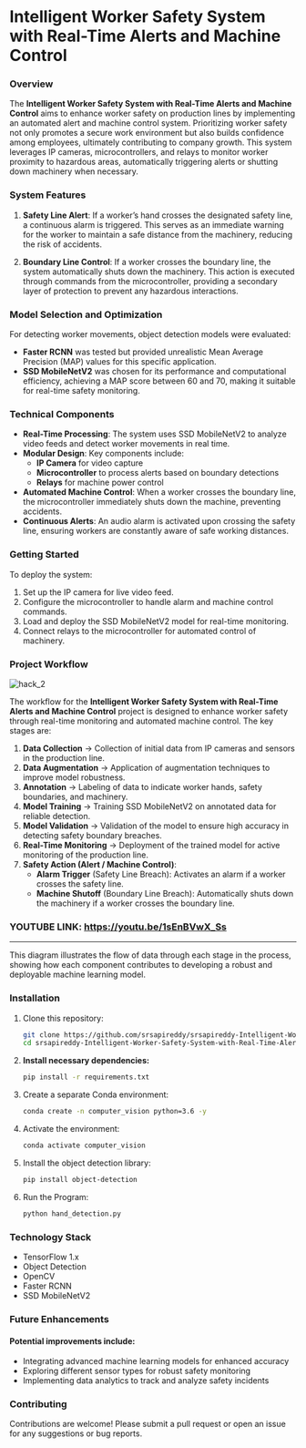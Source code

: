 # Intelligent Worker Safety System with Real-Time Alerts and Machine Control

### Overview
The **Intelligent Worker Safety System with Real-Time Alerts and Machine Control** aims to enhance worker safety on production lines by implementing an automated alert and machine control system. Prioritizing worker safety not only promotes a secure work environment but also builds confidence among employees, ultimately contributing to company growth. This system leverages IP cameras, microcontrollers, and relays to monitor worker proximity to hazardous areas, automatically triggering alerts or shutting down machinery when necessary.

### System Features
1. **Safety Line Alert**: If a worker’s hand crosses the designated safety line, a continuous alarm is triggered. This serves as an immediate warning for the worker to maintain a safe distance from the machinery, reducing the risk of accidents.

2. **Boundary Line Control**: If a worker crosses the boundary line, the system automatically shuts down the machinery. This action is executed through commands from the microcontroller, providing a secondary layer of protection to prevent any hazardous interactions.

### Model Selection and Optimization
For detecting worker movements, object detection models were evaluated:
- **Faster RCNN** was tested but provided unrealistic Mean Average Precision (MAP) values for this specific application.
- **SSD MobileNetV2** was chosen for its performance and computational efficiency, achieving a MAP score between 60 and 70, making it suitable for real-time safety monitoring.

### Technical Components
- **Real-Time Processing**: The system uses SSD MobileNetV2 to analyze video feeds and detect worker movements in real time.
- **Modular Design**: Key components include:
  - **IP Camera** for video capture
  - **Microcontroller** to process alerts based on boundary detections
  - **Relays** for machine power control
- **Automated Machine Control**: When a worker crosses the boundary line, the microcontroller immediately shuts down the machine, preventing accidents.
- **Continuous Alerts**: An audio alarm is activated upon crossing the safety line, ensuring workers are constantly aware of safe working distances.

### Getting Started
To deploy the system:
1. Set up the IP camera for live video feed.
2. Configure the microcontroller to handle alarm and machine control commands.
3. Load and deploy the SSD MobileNetV2 model for real-time monitoring.
4. Connect relays to the microcontroller for automated control of machinery.

### Project Workflow

![hack_2](https://github.com/user-attachments/assets/7d3ad2e4-becc-4b2e-9f0d-ba6dbf99404f)

The workflow for the **Intelligent Worker Safety System with Real-Time Alerts and Machine Control** project is designed to enhance worker safety through real-time monitoring and automated machine control. The key stages are:

1. **Data Collection** → Collection of initial data from IP cameras and sensors in the production line.
2. **Data Augmentation** → Application of augmentation techniques to improve model robustness.
3. **Annotation** → Labeling of data to indicate worker hands, safety boundaries, and machinery.
4. **Model Training** → Training SSD MobileNetV2 on annotated data for reliable detection.
5. **Model Validation** → Validation of the model to ensure high accuracy in detecting safety boundary breaches.
6. **Real-Time Monitoring** → Deployment of the trained model for active monitoring of the production line.
7. **Safety Action (Alert / Machine Control)**:
    - **Alarm Trigger** (Safety Line Breach): Activates an alarm if a worker crosses the safety line.
    - **Machine Shutoff** (Boundary Line Breach): Automatically shuts down the machinery if a worker crosses the boundary line.

### YOUTUBE LINK: https://youtu.be/1sEnBVwX_Ss
---

This diagram illustrates the flow of data through each stage in the process, showing how each component contributes to developing a robust and deployable machine learning model.


### Installation
1. Clone this repository:
   ```bash
   git clone https://github.com/srsapireddy/srsapireddy-Intelligent-Worker-Safety-System-with-Real-Time-Alerts-and-Machine-Control.git
   cd srsapireddy-Intelligent-Worker-Safety-System-with-Real-Time-Alerts-and-Machine-Control

2. **Install necessary dependencies:**
   ```bash
   pip install -r requirements.txt

3. Create a separate Conda environment:
   ```bash
   conda create -n computer_vision python=3.6 -y

4. Activate the environment:
   ```bash
   conda activate computer_vision

5. Install the object detection library:
   ```bash
   pip install object-detection

6. Run the Program:
   ```bash
   python hand_detection.py

### Technology Stack
- TensorFlow 1.x
- Object Detection
- OpenCV
- Faster RCNN
- SSD MobileNetV2

### Future Enhancements
#### Potential improvements include:

- Integrating advanced machine learning models for enhanced accuracy
- Exploring different sensor types for robust safety monitoring
- Implementing data analytics to track and analyze safety incidents

### Contributing
Contributions are welcome! Please submit a pull request or open an issue for any suggestions or bug reports.


